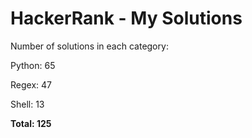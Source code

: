 # HackerRank - My Solutions

Number of solutions in each category:

Python: 65

Regex: 47

Shell: 13

**Total: 125**

